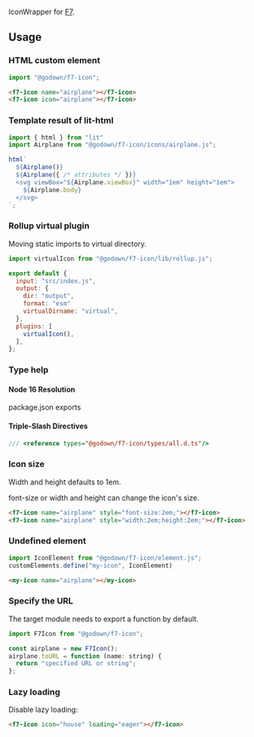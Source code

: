 IconWrapper for [F7](https://framework7.io/icons/).

## Usage

### HTML custom element

```js
import "@godown/f7-icon";
```

```html
<f7-icon name="airplane"></f7-icon>
<f7-icon icon="airplane"></f7-icon>
```

### Template result of lit-html 

```js
import { html } from "lit"
import Airplane from "@godown/f7-icon/icons/airplane.js";

html`
  ${Airplane()}
  ${Airplane({ /* attributes */ })}
  <svg viewBox="${Airplane.viewBox}" width="1em" height="1em">
    ${Airplane.body}
  </svg>
`;
```

### Rollup virtual plugin

Moving static imports to virtual directory.

```js
import virtualIcon from "@godown/f7-icon/lib/rollup.js";

export default {
  input: "src/index.js",
  output: {
    dir: "output",
    format: "esm"
    virtualDirname: "virtual",
  },
  plugins: [
    virtualIcon(),
  ],
};
```

### Type help

#### Node 16 Resolution

package.json exports

#### Triple-Slash Directives

```ts
/// <reference types="@godown/f7-icon/types/all.d.ts"/>
```

### Icon size

Width and height defaults to 1em.

font-size or width and height can change the icon's size.

```html
<f7-icon name="airplane" style="font-size:2em;"></f7-icon>
<f7-icon name="airplane" style="width:2em;height:2em;"></f7-icon>
```

### Undefined element

```js
import IconElement from "@godown/f7-icon/element.js";
customElements.define("my-icon", IconElement)
```

```html
<my-icon name="airplane"></my-icon>
```

### Specify the URL

The target module needs to export a function by default.

```js
import F7Icon from "@godown/f7-icon";

const airplane = new F7Icon();
airplane.toURL = function (name: string) {
  return "specified URL or string";
};
```

### Lazy loading

Disable lazy loading:

```html
<f7-icon icon="house" loading="eager"></f7-icon>
```
